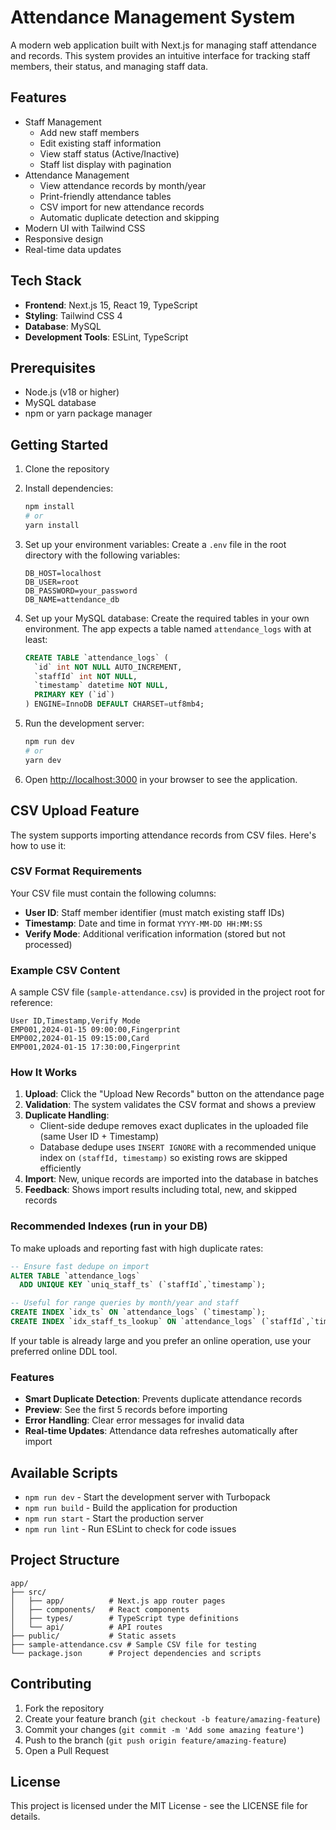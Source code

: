 # Attendance Management System

A modern web application built with Next.js for managing staff attendance and records. This system provides an intuitive interface for tracking staff members, their status, and managing staff data.

## Features

- Staff Management
  - Add new staff members
  - Edit existing staff information
  - View staff status (Active/Inactive)
  - Staff list display with pagination
- Attendance Management
  - View attendance records by month/year
  - Print-friendly attendance tables
  - CSV import for new attendance records
  - Automatic duplicate detection and skipping
- Modern UI with Tailwind CSS
- Responsive design
- Real-time data updates

## Tech Stack

- **Frontend**: Next.js 15, React 19, TypeScript
- **Styling**: Tailwind CSS 4
- **Database**: MySQL
- **Development Tools**: ESLint, TypeScript

## Prerequisites

- Node.js (v18 or higher)
- MySQL database
- npm or yarn package manager

## Getting Started

1. Clone the repository
2. Install dependencies:

   ```bash
   npm install
   # or
   yarn install
   ```

3. Set up your environment variables:
   Create a `.env` file in the root directory with the following variables:

   ```
   DB_HOST=localhost
   DB_USER=root
   DB_PASSWORD=your_password
   DB_NAME=attendance_db
   ```

4. Set up your MySQL database:
   Create the required tables in your own environment. The app expects a table named `attendance_logs` with at least:

   ```sql
   CREATE TABLE `attendance_logs` (
     `id` int NOT NULL AUTO_INCREMENT,
     `staffId` int NOT NULL,
     `timestamp` datetime NOT NULL,
     PRIMARY KEY (`id`)
   ) ENGINE=InnoDB DEFAULT CHARSET=utf8mb4;
   ```

5. Run the development server:

   ```bash
   npm run dev
   # or
   yarn dev
   ```

6. Open [http://localhost:3000](http://localhost:3000) in your browser to see the application.

## CSV Upload Feature

The system supports importing attendance records from CSV files. Here's how to use it:

### CSV Format Requirements

Your CSV file must contain the following columns:

- **User ID**: Staff member identifier (must match existing staff IDs)
- **Timestamp**: Date and time in format `YYYY-MM-DD HH:MM:SS`
- **Verify Mode**: Additional verification information (stored but not processed)

### Example CSV Content

A sample CSV file (`sample-attendance.csv`) is provided in the project root for reference:

```csv
User ID,Timestamp,Verify Mode
EMP001,2024-01-15 09:00:00,Fingerprint
EMP002,2024-01-15 09:15:00,Card
EMP001,2024-01-15 17:30:00,Fingerprint
```

### How It Works

1. **Upload**: Click the "Upload New Records" button on the attendance page
2. **Validation**: The system validates the CSV format and shows a preview
3. **Duplicate Handling**:
   - Client-side dedupe removes exact duplicates in the uploaded file (same User ID + Timestamp)
   - Database dedupe uses `INSERT IGNORE` with a recommended unique index on `(staffId, timestamp)` so existing rows are skipped efficiently
4. **Import**: New, unique records are imported into the database in batches
5. **Feedback**: Shows import results including total, new, and skipped records

### Recommended Indexes (run in your DB)

To make uploads and reporting fast with high duplicate rates:

```sql
-- Ensure fast dedupe on import
ALTER TABLE `attendance_logs`
  ADD UNIQUE KEY `uniq_staff_ts` (`staffId`,`timestamp`);

-- Useful for range queries by month/year and staff
CREATE INDEX `idx_ts` ON `attendance_logs` (`timestamp`);
CREATE INDEX `idx_staff_ts_lookup` ON `attendance_logs` (`staffId`,`timestamp`);
```

If your table is already large and you prefer an online operation, use your preferred online DDL tool.

### Features

- **Smart Duplicate Detection**: Prevents duplicate attendance records
- **Preview**: See the first 5 records before importing
- **Error Handling**: Clear error messages for invalid data
- **Real-time Updates**: Attendance data refreshes automatically after import

## Available Scripts

- `npm run dev` - Start the development server with Turbopack
- `npm run build` - Build the application for production
- `npm run start` - Start the production server
- `npm run lint` - Run ESLint to check for code issues

## Project Structure

```
app/
├── src/
│   ├── app/          # Next.js app router pages
│   ├── components/   # React components
│   ├── types/        # TypeScript type definitions
│   └── api/          # API routes
├── public/           # Static assets
├── sample-attendance.csv # Sample CSV file for testing
└── package.json      # Project dependencies and scripts
```

## Contributing

1. Fork the repository
2. Create your feature branch (`git checkout -b feature/amazing-feature`)
3. Commit your changes (`git commit -m 'Add some amazing feature'`)
4. Push to the branch (`git push origin feature/amazing-feature`)
5. Open a Pull Request

## License

This project is licensed under the MIT License - see the LICENSE file for details.
